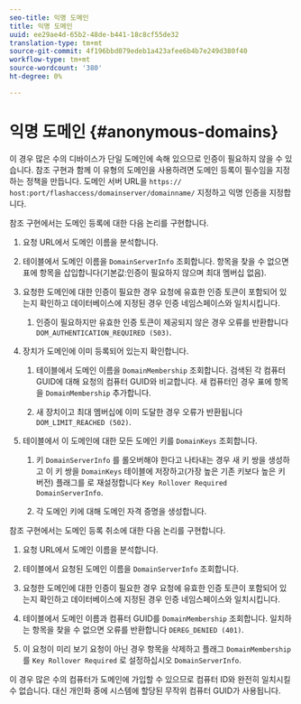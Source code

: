 ```yaml
---
seo-title: 익명 도메인
title: 익명 도메인
uuid: ee29ae4d-65b2-48de-b441-18c8cf55de32
translation-type: tm+mt
source-git-commit: 4f196bbd079edeb1a423afee6b4b7e249d380f40
workflow-type: tm+mt
source-wordcount: '380'
ht-degree: 0%

---
```



# 익명 도메인 {#anonymous-domains}

이 경우 많은 수의 디바이스가 단일 도메인에 속해 있으므로 인증이 필요하지 않을 수 있습니다. 참조 구현과 함께 이 유형의 도메인을 사용하려면 도메인 등록이 필수임을 지정하는 정책을 만듭니다. 도메인 서버 URL을 `https:// host:port/flashaccess/domainserver/domainname/` 지정하고 익명 인증을 지정합니다.

참조 구현에서는 도메인 등록에 대한 다음 논리를 구현합니다.

1. 요청 URL에서 도메인 이름을 분석합니다.
1. 테이블에서 도메인 이름을 `DomainServerInfo` 조회합니다. 항목을 찾을 수 없으면 표에 항목을 삽입합니다(기본값:인증이 필요하지 않으며 최대 멤버십 없음).
1. 요청한 도메인에 대한 인증이 필요한 경우 요청에 유효한 인증 토큰이 포함되어 있는지 확인하고 데이터베이스에 지정된 경우 인증 네임스페이스와 일치시킵니다.

   1. 인증이 필요하지만 유효한 인증 토큰이 제공되지 않은 경우 오류를 반환합니다 `DOM_AUTHENTICATION_REQUIRED (503)`.

1. 장치가 도메인에 이미 등록되어 있는지 확인합니다.

   1. 테이블에서 도메인 이름을 `DomainMembership` 조회합니다. 검색된 각 컴퓨터 GUID에 대해 요청의 컴퓨터 GUID와 비교합니다. 새 컴퓨터인 경우 표에 항목을 `DomainMembership` 추가합니다.

   1. 새 장치이고 최대 멤버십에 이미 도달한 경우 오류가 반환됩니다 `DOM_LIMIT_REACHED (502)`.

1. 테이블에서 이 도메인에 대한 모든 도메인 키를 `DomainKeys` 조회합니다.

   1. 키 `DomainServerInfo` 를 롤오버해야 한다고 나타내는 경우 새 키 쌍을 생성하고 이 키 쌍을 `DomainKeys` 테이블에 저장하고(가장 높은 기존 키보다 높은 키 버전) 플래그를 로 재설정합니다 `Key Rollover Required` `DomainServerInfo`.

   1. 각 도메인 키에 대해 도메인 자격 증명을 생성합니다.

참조 구현에서는 도메인 등록 취소에 대한 다음 논리를 구현합니다.

1. 요청 URL에서 도메인 이름을 분석합니다.
1. 테이블에서 요청된 도메인 이름을 `DomainServerInfo` 조회합니다.
1. 요청한 도메인에 대한 인증이 필요한 경우 요청에 유효한 인증 토큰이 포함되어 있는지 확인하고 데이터베이스에 지정된 경우 인증 네임스페이스와 일치시킵니다.
1. 테이블에서 도메인 이름과 컴퓨터 GUID를 `DomainMembership` 조회합니다. 일치하는 항목을 찾을 수 없으면 오류를 반환합니다 `DEREG_DENIED (401)`.

1. 이 요청이 미리 보기 요청이 아닌 경우 항목을 삭제하고 플래그 `DomainMembership` 를 `Key Rollover Required` 로 설정하십시오 `DomainServerInfo`.

이 경우 많은 수의 컴퓨터가 도메인에 가입할 수 있으므로 컴퓨터 ID와 완전히 일치시킬 수 없습니다. 대신 개인화 중에 시스템에 할당된 무작위 컴퓨터 GUID가 사용됩니다.

